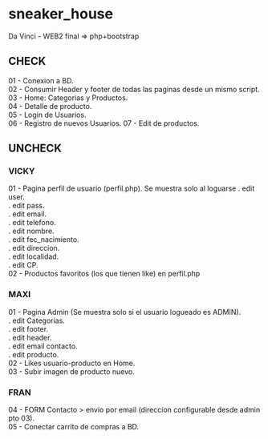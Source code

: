 # sneaker_house
Da Vinci -  WEB2 final => php+bootstrap

## CHECK
01 - Conexion a BD.  
02 - Consumir Header y footer de todas las paginas desde un mismo script.  
03 - Home: Categorias y Productos.  
04 - Detalle de producto.  
05 - Login de Usuarios.  
06 - Registro de nuevos Usuarios. 
07 - Edit de productos.  

## UNCHECK
### VICKY
01 - Pagina perfil de usuario (perfil.php). Se muestra solo al loguarse
    . edit user.  
    . edit pass.  
    . edit email.  
    . edit telefono.  
    . edit nombre.  
    . edit fec_nacimiento.  
    . edit direccion.  
    . edit localidad.  
    . edit CP.  
02 - Productos favoritos (los que tienen like) en perfil.php  
    
### MAXI
01 - Pagina Admin (Se muestra solo si el usuario logueado es ADMIN).  
    . edit Categorias.  
    . edit footer.  
    . edit header.  
    . edit email contacto.  
    . edit producto.  
02 - Likes usuario-producto en Home.  
03 - Subir imagen de producto nuevo.  

### FRAN
04 - FORM Contacto > envio por email (direccion configurable desde admin pto 03).  
05 - Conectar carrito de compras a BD.  
